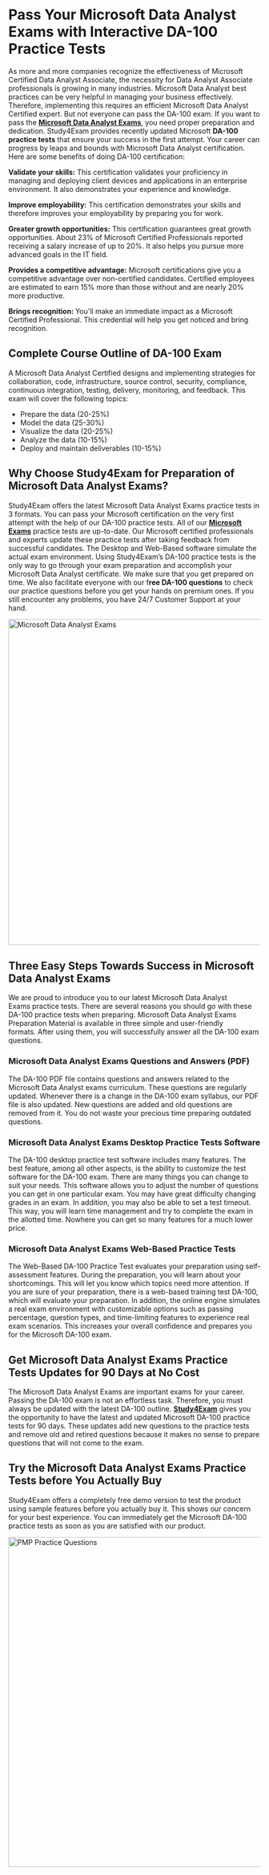 <h1><b>Pass Your Microsoft Data Analyst Exams with Interactive DA-100 Practice Tests</b></h1>

<p>As more and more companies recognize the effectiveness of Microsoft Certified Data Analyst Associate, the necessity for Data Analyst Associate professionals is growing in many industries. Microsoft Data Analyst best practices can be very helpful in managing your business effectively. Therefore, implementing this requires an efficient Microsoft Data Analyst Certified expert. But not everyone can pass the DA-100 exam. If you want to pass the <a href="https://www.study4exam.com/microsoft/data-analyst"><strong>Microsoft Data Analyst Exams</strong></a>, you need proper preparation and dedication. Study4Exam provides recently updated Microsoft <strong>DA-100 practice tests</strong> that ensure your success in the first attempt. Your career can progress by leaps and bounds with Microsoft Data Analyst certification. Here are some benefits of doing DA-100 certification:</p>

<p><strong>Validate your skills:</strong> This certification validates your proficiency in managing and deploying client devices and applications in an enterprise environment. It also demonstrates your experience and knowledge.</p>

<p><strong>Improve employability:</strong> This certification demonstrates your skills and therefore improves your employability by preparing you for work.</p>

<p><strong>Greater growth opportunities:</strong> This certification guarantees great growth opportunities. About 23% of Microsoft Certified Professionals reported receiving a salary increase of up to 20%. It also helps you pursue more advanced goals in the IT field.</p>

<p><strong>Provides a competitive advantage:</strong> Microsoft certifications give you a competitive advantage over non-certified candidates. Certified employees are estimated to earn 15% more than those without and are nearly 20% more productive.</p>

<p><strong>Brings recognition: </strong>You'll make an immediate impact as a Microsoft Certified Professional. This credential will help you get noticed and bring recognition.</p>

<h2><strong>Complete Course Outline of DA-100 Exam</strong></h2>

<p>A Microsoft Data Analyst Certified designs and implementing strategies for collaboration, code, infrastructure, source control, security, compliance, continuous integration, testing, delivery, monitoring, and feedback. This exam will cover the following topics:</p>

<ul>
	<li>Prepare the data (20-25%)</li>
	<li>Model the data (25-30%)</li>
	<li>Visualize the data (20-25%)</li>
	<li>Analyze the data (10-15%)</li>
	<li>Deploy and maintain deliverables (10-15%)</li>
</ul>

<h2><b>Why Choose Study4Exam for Preparation of Microsoft Data Analyst Exams?</b></h2>

<p>Study4Exam offers the latest Microsoft Data Analyst Exams practice tests in 3 formats. You can pass your Microsoft certification on the very first attempt with the help of our DA-100 practice tests. All of our <a href="https://www.study4exam.com/microsoft-exams"><strong>Microsoft Exams</strong></a> practice tests are up-to-date. Our Microsoft certified professionals and experts update these practice tests after taking feedback from successful candidates. The Desktop and Web-Based software simulate the actual exam environment. Using Study4Exam’s DA-100 practice tests is the only way to go through your exam preparation and accomplish your Microsoft Data Analyst certificate. We make sure that you get prepared on time. We also facilitate everyone with our f<strong>ree DA-100 questions</strong> to check our practice questions before you get your hands on premium ones. If you still encounter any problems, you have 24/7 Customer Support at your hand.</p>

<p><a href="https://www.study4exam.com/microsoft/da-100"><img alt="Microsoft Data Analyst Exams" src="https://lh3.googleusercontent.com/pw/AM-JKLXLlRfhTXmpSJtZSjgXeCypq1Wa0M05_r8cjBSrYm8uJrvkE6zLtLfQJjdffvuBwidhGxhpqCnnbuWI7W8ICrVz7xzwLdLPw6iTd-iaTGcYcHdPLj2HW9EVm98w26TculOE9WwbHmKji0DJc59ktZHs=w1131-h649-no?authuser=0" style="width: 1131px; height: 649px;" /></a></p>

<h2><strong>Three Easy Steps Towards Success in Microsoft Data Analyst Exams</strong></h2>

<p>We are proud to introduce you to our latest Microsoft Data Analyst Exams practice tests. There are several reasons you should go with these DA-100 practice tests when preparing. Microsoft Data Analyst Exams Preparation Material is available in three simple and user-friendly formats. After using them, you will successfully answer all the DA-100 exam questions.</p>

<h3><strong>Microsoft Data Analyst Exams Questions and Answers (PDF)</strong></h3>

<p>The DA-100 PDF file contains questions and answers related to the Microsoft Data Analyst exams curriculum. These questions are regularly updated. Whenever there is a change in the DA-100 exam syllabus, our PDF file is also updated. New questions are added and old questions are removed from it. You do not waste your precious time preparing outdated questions.</p>

<h3><strong>Microsoft Data Analyst Exams Desktop Practice Tests Software</strong></h3>

<p>The DA-100 desktop practice test software includes many features. The best feature, among all other aspects, is the ability to customize the test software for the DA-100 exam. There are many things you can change to suit your needs. This software allows you to adjust the number of questions you can get in one particular exam. You may have great difficulty changing grades in an exam. In addition, you may also be able to set a test timeout. This way, you will learn time management and try to complete the exam in the allotted time. Nowhere you can get so many features for a much lower price.</p>

<h3><strong>Microsoft Data Analyst Exams Web-Based Practice Tests</strong></h3>

<p>The Web-Based DA-100 Practice Test evaluates your preparation using self-assessment features. During the preparation, you will learn about your shortcomings. This will let you know which topics need more attention. If you are sure of your preparation, there is a web-based training test DA-100, which will evaluate your preparation. In addition, the online engine simulates a real exam environment with customizable options such as passing percentage, question types, and time-limiting features to experience real exam scenarios. This increases your overall confidence and prepares you for the Microsoft DA-100 exam.</p>

<h2><strong>Get Microsoft Data Analyst Exams Practice Tests Updates for 90 Days at No Cost</strong></h2>

<p>The Microsoft Data Analyst Exams are important exams for your career. Passing the DA-100 exam is not an effortless task. Therefore, you must always be updated with the latest DA-100 outline. <a href="https://www.study4exam.com/"><strong>Study4Exam</strong></a> gives you the opportunity to have the latest and updated Microsoft DA-100 practice tests for 90 days. These updates add new questions to the practice tests and remove old and retired questions because it makes no sense to prepare questions that will not come to the exam.</p>

<h2><strong>Try the Microsoft Data Analyst Exams Practice Tests before You Actually Buy</strong></h2>

<p>Study4Exam offers a completely free demo version to test the product using sample features before you actually buy it. This shows our concern for your best experience. You can immediately get the Microsoft DA-100 practice tests as soon as you are satisfied with our product.</p>

<p><a href="https://www.study4exam.com/microsoft/da-100"><img alt="PMP Practice Questions" src="https://lh3.googleusercontent.com/pw/AM-JKLX0Kj9h16bJ0egErPLA8ebgQ8rpbWIonc353mUCMbF59T5KrMBxb7JXQ3Rnlo8W88gLnyFHzroUqDJHIeamKKqpa4Rksdubz_tE1mmhCfT9SHo8s6HItdD5yDFckrQTH-CfrJp6PMeQMQerd1vX67s2=w1097-h657-no?authuser=4" style="width: 1096px; height: 657px;" /></a><br />
 </p>
